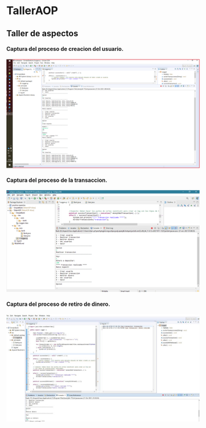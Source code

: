 # TallerAOP
## Taller de aspectos

#### Captura del proceso de creacion del usuario.

![foto usuarios](Capturas/CREAR-USUARIO.PNG)

#### Captura del proceso de la transaccion.

![foto transaccion](Capturas/Pointcuttransaccion.PNG)

#### Captura del proceso de retiro de dinero.

![foto retiro](Capturas/RETIRO_DINERO.jpeg)